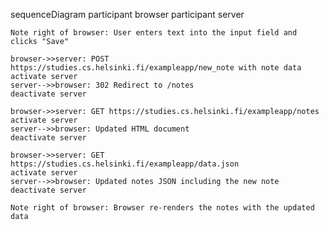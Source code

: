 sequenceDiagram
    participant browser
    participant server

    Note right of browser: User enters text into the input field and clicks "Save"

    browser->>server: POST https://studies.cs.helsinki.fi/exampleapp/new_note with note data
    activate server
    server-->>browser: 302 Redirect to /notes
    deactivate server

    browser->>server: GET https://studies.cs.helsinki.fi/exampleapp/notes
    activate server
    server-->>browser: Updated HTML document
    deactivate server

    browser->>server: GET https://studies.cs.helsinki.fi/exampleapp/data.json
    activate server
    server-->>browser: Updated notes JSON including the new note
    deactivate server

    Note right of browser: Browser re-renders the notes with the updated data
